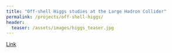 ```yaml
---
title: "Off-shell Higgs studies at the Large Hadron Collider"
permalink: /projects/off-shell-higgs/
header:
  teaser: /assets/images/higgs_teaser.jpg
---
```


[Link](https://cds.cern.ch/record/2788557?ln=en)